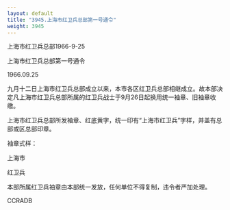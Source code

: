 ```yaml
---
layout: default
title: "3945.上海市红卫兵总部第一号通令"
weight: 3945
---
```


上海市红卫兵总部1966-9-25

上海市红卫兵总部第一号通令

1966.09.25

九月十二日上海市红卫兵总部成立以来，本市各区红卫兵总部相继成立。故本部决定凡上海市红卫兵总部所属的红卫兵战士于9月26日起换用统一袖章、旧袖章收缴。

上海市红卫兵总部所发袖章、红底黄字，统一印有“上海市红卫兵”字样，并盖有总部或区总部印章。

袖章式样：

上海市

红卫兵

本部所属红卫兵袖章由本部统一发放，任何单位不得复制，违令者严加处理。

CCRADB

